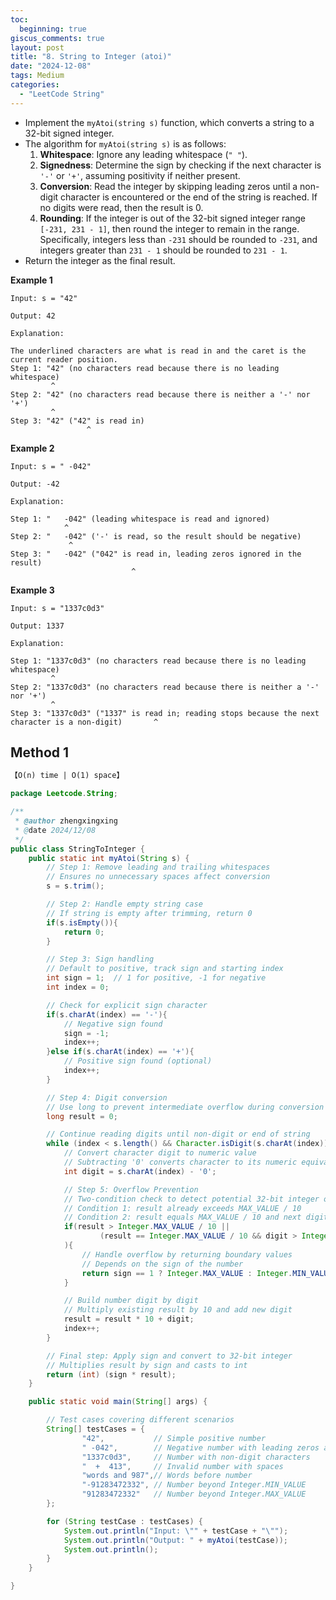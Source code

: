```yaml
---
toc:
  beginning: true
giscus_comments: true
layout: post
title: "8. String to Integer (atoi)"
date: "2024-12-08"
tags: Medium
categories:
  - "LeetCode String"
---
```


- Implement the `myAtoi(string s)` function, which converts a string to a 32-bit signed integer.
- The algorithm for `myAtoi(string s)` is as follows:
  1. **Whitespace**: Ignore any leading whitespace (`" "`).
  2. **Signedness**: Determine the sign by checking if the next character is `'-'` or `'+'`, assuming positivity if neither present.
  3. **Conversion**: Read the integer by skipping leading zeros until a non-digit character is encountered or the end of the string is reached. If no digits were read, then the result is 0.
  4. **Rounding**: If the integer is out of the 32-bit signed integer range `[-231, 231 - 1]`, then round the integer to remain in the range. Specifically, integers less than `-231` should be rounded to `-231`, and integers greater than `231 - 1` should be rounded to `231 - 1`.
- Return the integer as the final result.

**Example 1**

```
Input: s = "42"

Output: 42

Explanation:

The underlined characters are what is read in and the caret is the current reader position.
Step 1: "42" (no characters read because there is no leading whitespace)
         ^
Step 2: "42" (no characters read because there is neither a '-' nor '+')
         ^
Step 3: "42" ("42" is read in)
				 ^
```

**Example 2**

```
Input: s = " -042"

Output: -42

Explanation:

Step 1: "   -042" (leading whitespace is read and ignored)
            ^
Step 2: "   -042" ('-' is read, so the result should be negative)
             ^
Step 3: "   -042" ("042" is read in, leading zeros ignored in the result)
						   ^
```

**Example 3**

```
Input: s = "1337c0d3"

Output: 1337

Explanation:

Step 1: "1337c0d3" (no characters read because there is no leading whitespace)
         ^
Step 2: "1337c0d3" (no characters read because there is neither a '-' nor '+')
         ^
Step 3: "1337c0d3" ("1337" is read in; reading stops because the next character is a non-digit)       ^
```

## Method 1

```tex
【O(n) time | O(1) space】
```

```java
package Leetcode.String;

/**
 * @author zhengxingxing
 * @date 2024/12/08
 */
public class StringToInteger {
    public static int myAtoi(String s) {
        // Step 1: Remove leading and trailing whitespaces
        // Ensures no unnecessary spaces affect conversion
        s = s.trim();

        // Step 2: Handle empty string case
        // If string is empty after trimming, return 0
        if(s.isEmpty()){
            return 0;
        }

        // Step 3: Sign handling
        // Default to positive, track sign and starting index
        int sign = 1;  // 1 for positive, -1 for negative
        int index = 0;

        // Check for explicit sign character
        if(s.charAt(index) == '-'){
            // Negative sign found
            sign = -1;
            index++;
        }else if(s.charAt(index) == '+'){
            // Positive sign found (optional)
            index++;
        }

        // Step 4: Digit conversion
        // Use long to prevent intermediate overflow during conversion
        long result = 0;

        // Continue reading digits until non-digit or end of string
        while (index < s.length() && Character.isDigit(s.charAt(index))){
            // Convert character digit to numeric value
            // Subtracting '0' converts character to its numeric equivalent
            int digit = s.charAt(index) - '0';

            // Step 5: Overflow Prevention
            // Two-condition check to detect potential 32-bit integer overflow
            // Condition 1: result already exceeds MAX_VALUE / 10
            // Condition 2: result equals MAX_VALUE / 10 and next digit exceeds MAX_VALUE's last digit
            if(result > Integer.MAX_VALUE / 10 ||
                    (result == Integer.MAX_VALUE / 10 && digit > Integer.MAX_VALUE % 10)
            ){
                // Handle overflow by returning boundary values
                // Depends on the sign of the number
                return sign == 1 ? Integer.MAX_VALUE : Integer.MIN_VALUE;
            }

            // Build number digit by digit
            // Multiply existing result by 10 and add new digit
            result = result * 10 + digit;
            index++;
        }

        // Final step: Apply sign and convert to 32-bit integer
        // Multiplies result by sign and casts to int
        return (int) (sign * result);
    }

    public static void main(String[] args) {

        // Test cases covering different scenarios
        String[] testCases = {
                "42",           // Simple positive number
                " -042",        // Negative number with leading zeros and spaces
                "1337c0d3",     // Number with non-digit characters
                "  +  413",     // Invalid number with spaces
                "words and 987",// Words before number
                "-91283472332", // Number beyond Integer.MIN_VALUE
                "91283472332"   // Number beyond Integer.MAX_VALUE
        };

        for (String testCase : testCases) {
            System.out.println("Input: \"" + testCase + "\"");
            System.out.println("Output: " + myAtoi(testCase));
            System.out.println();
        }
    }

}

```
